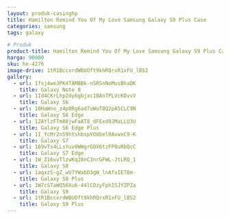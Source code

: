 ```yaml
---
layout: produk-casinghp
title: Hamilton Remind You Of My Love Samsung Galaxy S9 Plus Case
categories: samsung
tags: galaxy

# Produk
product-title: Hamilton Remind You Of My Love Samsung Galaxy S9 Plus Case
harga: 90000
sku: hn-4276
image-drive: 1tR1BccxrdWBUOft9khRQrxR1xFU_lBS2
gallery:
  - url: 1fsj4weJPK4TAMBBk-nSRSnNoMusBhaDK
    title: Galaxy Note 8
  - url: 1Id4CKrLhp2dy6gbjxc1BAnTPLVcKOvvV
    title: Galaxy S6
  - url: 10HaWno_z4p0Rg6ad7uWuT8Q2pA5CLC9N
    title: Galaxy S6 Edge
  - url: 12AYlzFTm88jwFaAT8_dFExd9JMaLLU3U
    title: Galaxy S6 Edge Plus
  - url: 1I_YcMr2nS9hYshbspVOUbel0AvwxC9-K
    title: Galaxy S7
  - url: 169vTs4LLsYuv0WWgrGOX6tzFP0uRbQcC
    title: Galaxy S7 Edge
  - url: 1W_Z16uvTlzwKq28nC3nrGFWL-JtLRQ_1
    title: Galaxy S8
  - url: 1aqxzS-gZ_wU7YWabD3gW_lnAfvIE78m-
    title: Galaxy S8 Plus
  - url: 1W7cSTaWQ56Xu6-44lCDzyFphISJYZPZa
    title: Galaxy S9
  - url: 1tR1BccxrdWBUOft9khRQrxR1xFU_lBS2
    title: Galaxy S9 Plus
---
```

